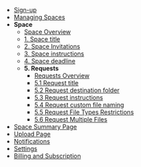 - [Sign-up](pages/sign-up)
- [Managing Spaces](pages/managing-spaces)
- **Space**
    - [Space Overview](pages/space/overview)
    - [1. Space title](pages/space/title)
    - [2. Space Invitations](pages/space/invitations)
    - [3. Space instructions](pages/space/instructions)
    - [4. Space deadline](pages/space/deadline)
    - **5. Requests**
        - [Requests Overview](pages/space/request/overview)
        - [5.1 Request title](pages/space/request/title)
        - [5.2 Request destination folder](pages/space/request/destination-folder)
        - [5.3 Request instructions](pages/space/request/instructions)
        - [5.4 Request custom file naming](pages/space/request/custom-file-naming)
        - [5.5 Request File Types Restrictions](pages/space/request/file-types-restriction)
        - [5.6 Request Multiple Files](pages/space/request/multiple-files-restriction)
- [Space Summary Page](pages/space-summary-page)
- [Upload Page](pages/upload-page)
- [Notifications](pages/notifications)
- [Settings](pages/settings)
- [Billing and Subscription](pages/billing-and-subscriptions)
